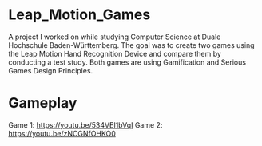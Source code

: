 # Leap_Motion_Games
A project I worked on while studying Computer Science at Duale Hochschule Baden-Württemberg. The goal was to create two games using the Leap Motion Hand Recognition Device and compare them by conducting a test study. Both games are using Gamification and Serious Games Design Principles.

# Gameplay
Game 1: https://youtu.be/534VEI1bVqI
Game 2: https://youtu.be/zNCGNfOHKO0
